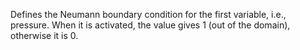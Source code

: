 Defines the Neumann boundary condition for the first variable, i.e., pressure.
When it is activated, the value gives 1 (out of the domain), otherwise it is 0.
